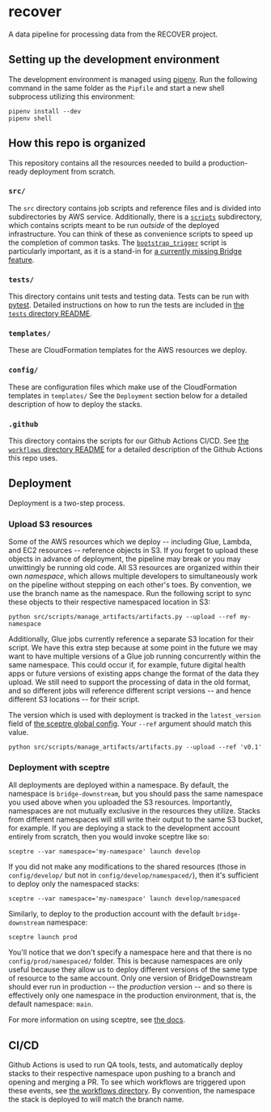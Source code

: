 # recover
A data pipeline for processing data from the RECOVER project.


## Setting up the development environment

The development environment is managed using [pipenv](https://pipenv.pypa.io/en/latest/basics/). Run the following command in the same folder as the `Pipfile` and start a new shell subprocess utilizing this environment:

```
pipenv install --dev
pipenv shell
```

## How this repo is organized

This repository contains all the resources needed to build a production-ready deployment from scratch.

### `src/`

The `src` directory contains job scripts and reference files and is divided into subdirectories by AWS service. Additionally, there is a [`scripts`](src/scripts) subdirectory, which contains scripts meant to be run _outside_ of the deployed infrastructure. You can think of these as convenience scripts to speed up the completion of common tasks. The [`bootstrap_trigger`](src/scripts/bootstrap_trigger/bootstrap_trigger.py) script is particularly important, as it is a stand-in for [a currently missing Bridge feature](https://sagebionetworks.jira.com/browse/BRIDGE-3013).


### `tests/`

This directory contains unit tests and testing data. Tests can be run with [pytest](https://docs.pytest.org/). Detailed instructions on how to run the tests are included in [the `tests` directory README](tests/README.md).

### `templates/`

These are CloudFormation templates for the AWS resources we deploy.

### `config/`

These are configuration files which make use of the CloudFormation templates in `templates/` See the `Deployment` section below for a detailed description of how to deploy the stacks.

### `.github`

This directory contains the scripts for our Github Actions CI/CD. See [the `workflows` directory README](.github/workflows/README.md) for a detailed description of the Github Actions this repo uses.

## Deployment

Deployment is a two-step process.

### Upload S3 resources

Some of the AWS resources which we deploy -- including Glue, Lambda, and EC2 resources -- reference objects in S3. If you forget to upload these objects in advance of deployment, the pipeline may break or you may unwittingly be running old code. All S3 resources are organized within their own _namespace_, which allows multiple developers to simultaneously work on the pipeline without stepping on each other's toes. By convention, we use the branch name as the namespace. Run the following script to sync these objects to their respective namespaced location in S3:

```
python src/scripts/manage_artifacts/artifacts.py --upload --ref my-namespace
```

Additionally, Glue jobs currently reference a separate S3 location for their script. We have this extra step because at some point in the future we may want to have multiple versions of a Glue job running concurrently within the same namespace. This could occur if, for example, future digital health apps or future versions of existing apps change the format of the data they upload. We still need to support the processing of data in the old format, and so different jobs will reference different script versions -- and hence different S3 locations -- for their script.

The version which is used with deployment is tracked in the `latest_version` field of [the sceptre global config](config/config.yaml). Your `--ref` argument should match this value.

```
python src/scripts/manage_artifacts/artifacts.py --upload --ref 'v0.1'
```

### Deployment with sceptre

All deployments are deployed within a namespace. By default, the namespace is `bridge-downstream`, but you should pass the same namespace you used above when you uploaded the S3 resources. Importantly, namespaces are not mutually exclusive in the resources they utilize. Stacks from different namespaces will still write their output to the same S3 bucket, for example. If you are deploying a stack to the development account entirely from scratch, then you would invoke sceptre like so:

```
sceptre --var namespace='my-namespace' launch develop
```

If you did not make any modifications to the shared resources (those in `config/develop/` but not in `config/develop/namespaced/`), then it's sufficient to deploy only the namespaced stacks:

```
sceptre --var namespace='my-namespace' launch develop/namespaced
```

Similarly, to deploy to the production account with the default `bridge-downstream` namespace:

```
sceptre launch prod
```

You'll notice that we don't specify a namespace here and that there is no `config/prod/namespaced/` folder. This is because namespaces are only useful because they allow us to deploy different versions of the same type of resource to the same account. Only one version of BridgeDownstream should ever run in production -- the _production_ version -- and so there is effectively only one namespace in the production environment, that is, the default namespace: `main`.

For more information on using sceptre, see [the docs](https://docs.sceptre-project.org/).

## CI/CD

Github Actions is used to run QA tools, tests, and automatically deploy stacks to their respective namespace upon pushing to a branch and opening and merging a PR. To see which workflows are triggered upon these events, see [the workflows directory](.github/workflows). By convention, the namespace the stack is deployed to will match the branch name.

